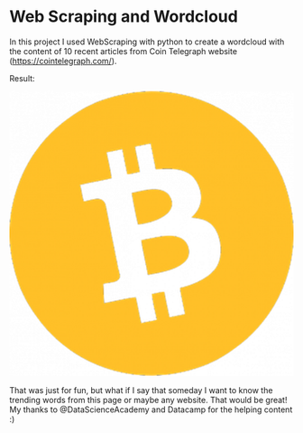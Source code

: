 # Web Scraping and Wordcloud

In this project I used WebScraping with python to create a wordcloud with the content of 10 recent articles from Coin Telegraph website (https://cointelegraph.com/).

Result:

![Bitcoin Wordcloud](bitcoin.png)

That was just for fun, but what if I say that someday I want to know the trending words from this page or maybe any website. That would be great! My thanks to @DataScienceAcademy and Datacamp for the helping content :)
